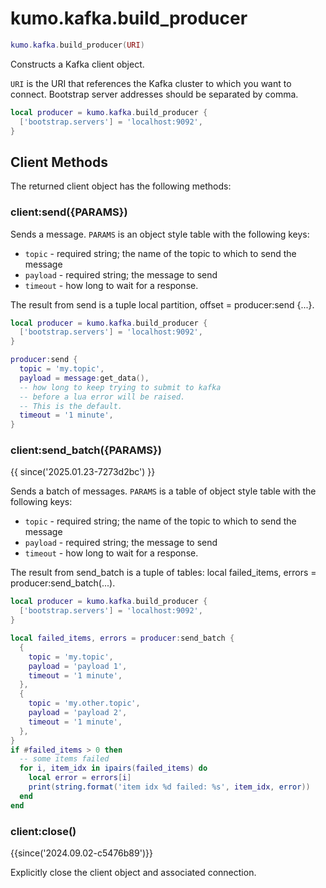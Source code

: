 # kumo.kafka.build_producer

```lua
kumo.kafka.build_producer(URI)
```

Constructs a Kafka client object.

`URI` is the URI that references the Kafka cluster to which you want to connect. Bootstrap server addresses should be separated by comma.

```lua
local producer = kumo.kafka.build_producer {
  ['bootstrap.servers'] = 'localhost:9092',
}
```

## Client Methods

The returned client object has the following methods:

### client:send({PARAMS})

Sends a message. `PARAMS` is an object style table with the
following keys:

* `topic` - required string; the name of the topic to which to send the message
* `payload` - required string; the message to send
* `timeout` - how long to wait for a response.

The result from send is a tuple local partition, offset = producer:send {...}.

```lua
local producer = kumo.kafka.build_producer {
  ['bootstrap.servers'] = 'localhost:9092',
}

producer:send {
  topic = 'my.topic',
  payload = message:get_data(),
  -- how long to keep trying to submit to kafka
  -- before a lua error will be raised.
  -- This is the default.
  timeout = '1 minute',
}
```

### client:send_batch({PARAMS})

{{ since('2025.01.23-7273d2bc') }}

Sends a batch of messages. `PARAMS` is a table of object style table with the
following keys:

* `topic` - required string; the name of the topic to which to send the message
* `payload` - required string; the message to send
* `timeout` - how long to wait for a response.

The result from send_batch is a tuple of tables: local failed_items, errors = producer:send_batch(...).

```lua
local producer = kumo.kafka.build_producer {
  ['bootstrap.servers'] = 'localhost:9092',
}

local failed_items, errors = producer:send_batch {
  {
    topic = 'my.topic',
    payload = 'payload 1',
    timeout = '1 minute',
  },
  {
    topic = 'my.other.topic',
    payload = 'payload 2',
    timeout = '1 minute',
  },
}
if #failed_items > 0 then
  -- some items failed
  for i, item_idx in ipairs(failed_items) do
    local error = errors[i]
    print(string.format('item idx %d failed: %s', item_idx, error))
  end
end
```

### client:close()

{{since('2024.09.02-c5476b89')}}

Explicitly close the client object and associated connection.
